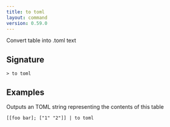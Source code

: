 ```yaml
---
title: to toml
layout: command
version: 0.59.0
---
```


Convert table into .toml text

## Signature

```> to toml ```

## Examples

Outputs an TOML string representing the contents of this table
```shell
[[foo bar]; ["1" "2"]] | to toml
```

